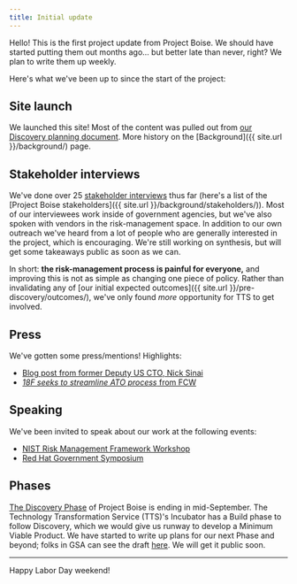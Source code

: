 ```yaml
---
title: Initial update
---
```


Hello! This is the first project update from Project Boise. We should have started putting them out months ago&hellip; but better late than never, right? We plan to write them up weekly.

Here's what we've been up to since the start of the project:

## Site launch

We launched this site! Most of the content was pulled out from [our Discovery planning document](https://docs.google.com/document/d/1CtrCqU4I1k6Z5oASiDGW4WnrbcQXMRZhiYcaXezN4tQ/edit#). More history on the [Background]({{ site.url }}/background/) page.

## Stakeholder interviews

We've done over 25 [stakeholder interviews](https://methods.18f.gov/discover/stakeholder-and-user-interviews/) thus far (here's a list of the [Project Boise stakeholders]({{ site.url }}/background/stakeholders/)). Most of our interviewees work inside of government agencies, but we've also spoken with vendors in the risk-management space. In addition to our own outreach we've heard from a lot of people who are generally interested in the project, which is encouraging. We're still working on synthesis, but will get some takeaways public as soon as we can.

In short: **the risk-management process is painful for everyone,** and improving this is not as simple as changing one piece of policy. Rather than invalidating any of [our initial expected outcomes]({{ site.url }}/pre-discovery/outcomes/), we've only found _more_ opportunity for TTS to get involved.

## Press

We've gotten some press/mentions! Highlights:

* [Blog post from former Deputy US CTO, Nick Sinai](https://medium.com/@NickSinai/ato-in-a-day-fd53f0ef4a5d)
* [_18F seeks to streamline ATO process_ from FCW](https://fcw.com/articles/2017/07/27/project-boise-ato-compliance.aspx)

## Speaking

We've been invited to speak about our work at the following events:

* [NIST Risk Management Framework Workshop](https://beta.csrc.nist.gov/Events/2017/NIST-Risk-Management-Framework-Workshop)
* [Red Hat Government Symposium](https://fedscoop.com/events/redhatgov/2017/)

## Phases

[The Discovery Phase](https://lean-product-design.18f.gov/1-discovery-research/) of Project Boise is ending in mid-September. The Technology Transformation Service (TTS)'s Incubator has a Build phase to follow Discovery, which we would give us runway to develop a Minimum Viable Product. We have started to write up plans for our next Phase and beyond; folks in GSA can see the draft [here](https://docs.google.com/document/d/1Z_ySpBlDcuT25MLYJciWyPLxUxALjC3kM6BO9j6YCs0/edit). We will get it public soon.

---

Happy Labor Day weekend!
